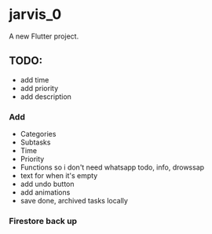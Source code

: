 # jarvis_0

A new Flutter project.

## TODO: 
- add time
- add priority
- add description
### Add
- Categories
- Subtasks
- Time
- Priority
- Functions so i don't need whatsapp todo, info, drowssap
- text for when it's empty
- add undo button
- add animations
- save done, archived tasks locally
### Firestore back up
